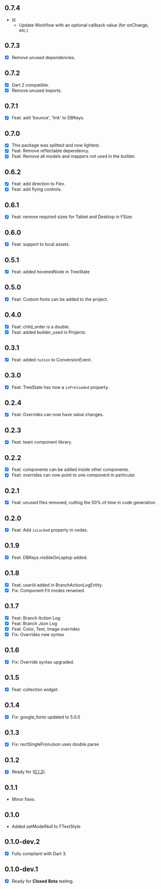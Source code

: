 ## 0.7.4

- [x] - Update Workflow with an optional callback value (for onChange, etc.)

## 0.7.3

- [x] Remove unused dependencies.

## 0.7.2

- [x] Dart 2 compatible.
- [x] Remove unused imports.

## 0.7.1

- [x] Feat: add 'bounce', 'link' to DBKeys.

## 0.7.0 

- [x] This package was splitted and now lightest.
- [x] Feat: Remove reflectable dependency.
- [x] Feat: Remove all models and mappers not used in the builder.

## 0.6.2

- [x] Feat: add direction to Flex.
- [x] Feat: add flying controls.

## 0.6.1

- [x] Feat: remove required sizes for Tablet and Desktop in FSize.

## 0.6.0

- [x] Feat: support to local assets.

## 0.5.1

- [x] Feat: added hoveredNode in TreeState

## 0.5.0

- [x] Feat: Custom fonts can be added to the project.

## 0.4.0

- [x] Feat: child_order is a double.
- [x] Feat: added builder_used in Projects.

## 0.3.1

- [x] Feat: added `toJson` to ConversionEvent.

## 0.3.0

- [x] Feat: TreeState has now a `isPreloaded` property.

## 0.2.4

- [x] Feat: Overrides can now have value changes.

## 0.2.3

- [x] Feat: team component library.

## 0.2.2

- [x] Feat: components can be added inside other components.
- [x] Feat: overrides can now point to one component in particular.

## 0.2.1

- [x] Feat: unused files removed, cutting the 50% of time in code generation.

## 0.2.0

- [x] Feat: Add `isLocked` property in nodes.

## 0.1.9

- [x] Feat: DBKeys.visibleOnLaptop added.

## 0.1.8

- [x] Feat: userId added in BranchActionLogEntity.
- [x] Fix: Component Fit modes renamed.

## 0.1.7

- [x] Feat: Branch Action Log
- [x] Feat: Branch Json Log
- [x] Feat: Color, Text, Image overrides
- [x] Fix: Overrides new syntax

## 0.1.6

- [x] Fix: Override syntax upgraded.

## 0.1.5

- [x] Feat: collection widget.

## 0.1.4

- [x] Fix: google_fonts updated to 5.0.0

## 0.1.3

- [x] Fix: rectSingleFromJson uses double.parse

## 0.1.2

- [x] Ready for ([0.1.2](https://github.com/buildwiththeta/buildwiththeta/releases/tag/0.1.2)).

## 0.1.1

- Minor fixes.

## 0.1.0

- Added setModelNull to FTextStyle

## 0.1.0-dev.2

- [x] Fully compliant with Dart 3.

## 0.1.0-dev.1

- [x] Ready for **Closed Beta** testing.